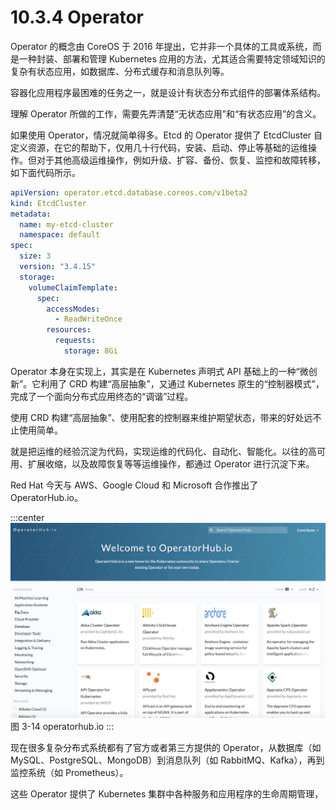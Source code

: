 # 10.3.4 Operator

Operator 的概念由 CoreOS 于 2016 年提出，它并非一个具体的工具或系统，而是一种封装、部署和管理 Kubernetes 应用的方法，尤其适合需要特定领域知识的复杂有状态应用，如数据库、分布式缓存和消息队列等。


容器化应用程序最困难的任务之一，就是设计有状态分布式组件的部署体系结构。

理解 Operator 所做的工作，需要先弄清楚“无状态应用”和“有状态应用”的含义。



如果使用 Operator，情况就简单得多。Etcd 的 Operator 提供了 EtcdCluster 自定义资源，在它的帮助下，仅用几十行代码，安装、启动、停止等基础的运维操作。但对于其他高级运维操作，例如升级、扩容、备份、恢复、监控和故障转移，如下面代码所示。

```yaml
apiVersion: operator.etcd.database.coreos.com/v1beta2
kind: EtcdCluster
metadata:
  name: my-etcd-cluster
  namespace: default
spec:
  size: 3
  version: "3.4.15"
  storage:
    volumeClaimTemplate:
      spec:
        accessModes:
          - ReadWriteOnce
        resources:
          requests:
            storage: 8Gi
```

Operator 本身在实现上，其实是在 Kubernetes 声明式 API 基础上的一种“微创新”。它利用了 CRD 构建“高层抽象”，又通过 Kubernetes 原生的“控制器模式”，完成了一个面向分布式应用终态的“调谐”过程。

使用 CRD 构建“高层抽象”、使用配套的控制器来维护期望状态，带来的好处远不止使用简单。

就是把运维的经验沉淀为代码，实现运维的代码化、自动化、智能化。以往的高可用、扩展收缩，以及故障恢复等等运维操作，都通过 Operator 进行沉淀下来。

Red Hat 今天与 AWS、Google Cloud 和 Microsoft 合作推出了 OperatorHub.io。

:::center
  ![](../assets/operatorhub.io.png)<br/>
 图 3-14 operatorhub.io
:::


现在很多复杂分布式系统都有了官方或者第三方提供的 Operator，从数据库（如 MySQL、PostgreSQL、MongoDB）到消息队列（如 RabbitMQ、Kafka），再到监控系统（如 Prometheus）。

这些 Operator 提供了 Kubernetes 集群中各种服务和应用程序的生命周期管理，